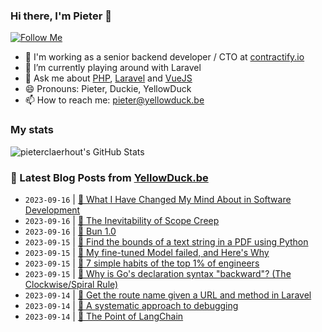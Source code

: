 ### Hi there, I'm Pieter 👋  
[![Follow Me](https://img.shields.io/github/followers/pieterclaerhout?label=Follow&style=social)](https://github.com/pieterclaerhout)

- 🏢 I'm working as a senior backend developer / CTO at [contractify.io](https://contractify.io)
- 🌱 I’m currently playing around with Laravel
- 💬 Ask me about [PHP](https://php.net), [Laravel](http://laravel.com) and [VueJS](https://vuejs.org)
- 😄 Pronouns: Pieter, Duckie, YellowDuck
- 📫 How to reach me: pieter@yellowduck.be

### My stats

![pieterclaerhout's GitHub Stats](https://github-readme-stats.vercel.app/api?username=pieterclaerhout&show_icons=true&count_private=true&line_height=40)

### 📩 Latest Blog Posts from [YellowDuck.be](https://www.yellowduck.be/)
<!-- BLOG-POST-LIST:START -->
- `2023-09-16` | [🔗 What I Have Changed My Mind About in Software Development](https://www.yellowduck.be/posts/what-i-have-changed-my-mind-about-in-software-development)  
- `2023-09-16` | [🔗 The Inevitability of Scope Creep](https://www.yellowduck.be/posts/the-inevitability-of-scope-creep)  
- `2023-09-16` | [🔗 Bun 1.0](https://www.yellowduck.be/posts/bun-1-0)  
- `2023-09-15` | [🐥 Find the bounds of a text string in a PDF using Python](https://www.yellowduck.be/posts/find-the-bounds-of-a-text-string-in-a-pdf-using-python)  
- `2023-09-15` | [🔗 My fine-tuned Model failed, and Here&#39;s Why](https://www.yellowduck.be/posts/my-fine-tuned-model-failed-and-heres-why)  
- `2023-09-15` | [🔗 7 simple habits of the top 1% of engineers](https://www.yellowduck.be/posts/7-simple-habits-of-the-top-1-of-engineers)  
- `2023-09-15` | [🔗 Why is Go&#39;s declaration syntax &quot;backward&quot;? &lpar;The Clockwise/Spiral Rule&rpar;](https://www.yellowduck.be/posts/why-is-gos-declaration-syntax-backward-the-clockwise-spiral-rule)  
- `2023-09-14` | [🐥 Get the route name given a URL and method in Laravel](https://www.yellowduck.be/posts/get-the-route-name-given-a-url-and-method-in-laravel)  
- `2023-09-14` | [🔗 A systematic approach to debugging](https://www.yellowduck.be/posts/a-systematic-approach-to-debugging)  
- `2023-09-14` | [🔗 The Point of LangChain](https://www.yellowduck.be/posts/the-point-of-langchain)  

<!-- BLOG-POST-LIST:END -->
